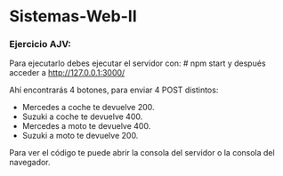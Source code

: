 # Sistemas-Web-II

### Ejercicio AJV:

Para ejecutarlo debes ejecutar el servidor con: # npm start y después acceder a http://127.0.0.1:3000/

Ahí encontrarás 4 botones, para enviar 4 POST distintos:

* Mercedes a coche te devuelve 200.
* Suzuki a coche te devuelve 400.
* Mercedes a moto te devuelve 400.
* Suzuki a moto te devuelve 200.

Para ver el código te puede abrir la consola del servidor o la consola del navegador.
